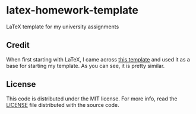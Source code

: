 latex-homework-template
=======================

LaTeX template for my university assignments


## Credit

When first starting with LaTeX, I came across [this template][credit] and used
it as a base for starting my template. As you can see, it is pretty similar.

## License

This code is distributed under the MIT license. For more info, read the
[LICENSE](/LICENSE) file distributed with the source code.

[credit]: http://www.latextemplates.com/template/programming-coding-assignment
